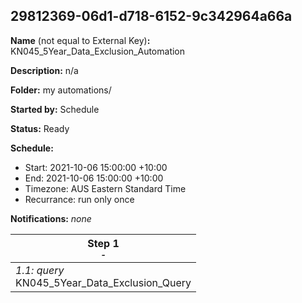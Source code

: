 ## 29812369-06d1-d718-6152-9c342964a66a

**Name** (not equal to External Key)**:** KN045_5Year_Data_Exclusion_Automation

**Description:** n/a

**Folder:** my automations/

**Started by:** Schedule

**Status:** Ready

**Schedule:**

* Start: 2021-10-06 15:00:00 +10:00
* End: 2021-10-06 15:00:00 +10:00
* Timezone: AUS Eastern Standard Time
* Recurrance: run only once

**Notifications:** _none_


| Step 1<br>_<small>-</small>_ |
| --- |
| _1.1: query_<br>KN045_5Year_Data_Exclusion_Query |
